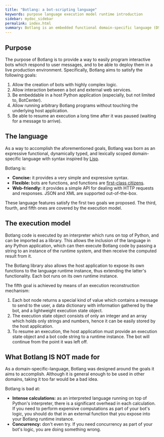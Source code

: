 ```yaml
---
title: "Botlang: a bot-scripting language"
keywords: purpose language execution model runtime introduction
sidebar: mydoc_sidebar
permalink: index.html
summary: Botlang is an embedded functional domain-specific language (DSL) designed for scripting flexible and powerful interactive chat bots.
---
```


## Purpose

The purpose of Botlang is to provide a way to easily program interactive bots which respond to user messages, and to be able to deploy them in a live production environment. Specifically, Botlang aims to satisfy the following goals:

1. Allow the creation of bots with highly complex logic.
2. Allow interaction between a bot and external web services.
3. Be embeddable in a host Python application (especially, but not limited to, BotCenter).
4. Allow running arbitrary Botlang programs without touching the underlying host application.
4. Be able to resume an execution a long time after it was paused (waiting for a message to arrive).

## The language

As a way to accomplish the aforementioned goals, Botlang was born as an expressive functional, dynamically typed, and lexically scoped domain-specific language with syntax inspired by [Lisp](https://en.wikipedia.org/wiki/Lisp_(programming_language)).

Botlang is:

* **Concise:** it provides a very simple and expressive syntax.
* **Flexible:** bots are functions, and functions are [first-class citizens](https://en.wikipedia.org/wiki/First-class_citizen).
* **Web-friendly:** it provides a simple API for dealing with HTTP requests and responses. JSON and XML are supported out-of-the-box.

These language features satisfy the first two goals we proposed. The third, fourth, and fifth ones are covered by the execution model.

## The execution model

Botlang code is executed by an interpreter which runs on top of Python, and can be imported as a library. This allows the inclusion of the language in any Python application, which can then execute Botlang code by passing a string to an instance of the runtime system, and then receive the computed result from it.

The Botlang library also allows the host application to expose its own functions to the language runtime instance, thus extending the latter's functionality. Each bot runs on its own runtime instance.

The fifth goal is achieved by means of an execution reconstruction mechanism:

1. Each bot node returns a special kind of value which contains a message to send to the user, a data dictionary with information gathered by the bot, and a lightweight execution state object.
2. The execution state object consists of only an integer and an array which holds only strings and numbers, hence it can be easily stored by the host application.
3. To resume an execution, the host application must provide an execution state object and a bot code string to a runtime instance. The bot will continue from the point it was left off.

## What Botlang IS NOT made for

As a domain-specific-language, Botlang was designed around the goals it aims to accomplish. Although it is general enough to be used in other domains, taking it too far would be a bad idea.

Botlang is bad at:

* **Intense calculations:** as an interpreted language running on top of Python's interpreter, there is a significant overhead in each calculation. If you need to perform expensive computations as part of your bot's logic, you should do that in an external function that you expose into your Botlang runtime instance.
* **Concurrency:** don't even try. If you need concurrency as part of your bot's logic, you are doing something wrong.
